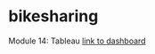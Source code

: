 # bikesharing
Module 14: Tableau
[link to dashboard](https://public.tableau.com/app/profile/sarah4618/viz/NYC_Citibike_Challenge_16514662791450/Story1?publish=yes)
